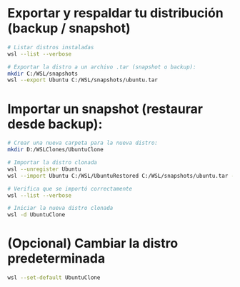 # Exportar y respaldar tu distribución (backup / snapshot)

```sh
# Listar distros instaladas
wsl --list --verbose

# Exportar la distro a un archivo .tar (snapshot o backup):
mkdir C:/WSL/snapshots
wsl --export Ubuntu C:/WSL/snapshots/ubuntu.tar
```

# Importar un snapshot (restaurar desde backup):

```sh
# Crear una nueva carpeta para la nueva distro:
mkdir D:/WSLClones/UbuntuClone

# Importar la distro clonada
wsl --unregister Ubuntu
wsl --import Ubuntu C:/WSL/UbuntuRestored C:/WSL/snapshots/ubuntu.tar --version 2

# Verifica que se importó correctamente
wsl --list --verbose

# Iniciar la nueva distro clonada
wsl -d UbuntuClone
```

# (Opcional) Cambiar la distro predeterminada

```sh
wsl --set-default UbuntuClone
```
